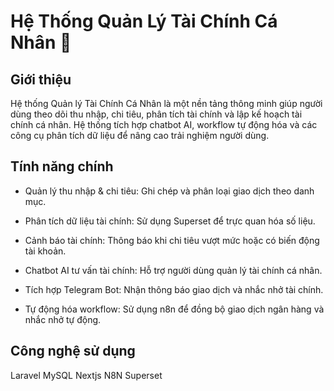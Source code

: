 # Hệ Thống Quản Lý Tài Chính Cá Nhân 🚀

## Giới thiệu 

Hệ thống Quản lý Tài Chính Cá Nhân là một nền tảng thông minh giúp người dùng theo dõi thu nhập, chi tiêu, phân tích tài chính và lập kế hoạch tài chính cá nhân. Hệ thống tích hợp chatbot AI, workflow tự động hóa và các công cụ phân tích dữ liệu để nâng cao trải nghiệm người dùng.

## Tính năng chính 

- Quản lý thu nhập & chi tiêu: Ghi chép và phân loại giao dịch theo danh mục.

- Phân tích dữ liệu tài chính: Sử dụng Superset để trực quan hóa số liệu.

- Cảnh báo tài chính: Thông báo khi chi tiêu vượt mức hoặc có biến động tài khoản.

- Chatbot AI tư vấn tài chính: Hỗ trợ người dùng quản lý tài chính cá nhân.

- Tích hợp Telegram Bot: Nhận thông báo giao dịch và nhắc nhở tài chính.

- Tự động hóa workflow: Sử dụng n8n để đồng bộ giao dịch ngân hàng và nhắc nhở tự động.

## Công nghệ sử dụng 
Laravel
MySQL
Nextjs
N8N
Superset

